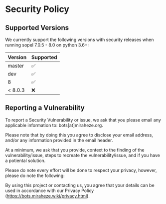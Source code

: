 # Security Policy

## Supported Versions

We currently support the following versions with security releases when running sopel 7.0.5 - 8.0 on python 3.6+:

| Version | Supported          |
| ------- | ------------------ |
| master  | :white_check_mark: |
| dev     | :white_check_mark: |
| 8       | :white_check_mark: |
| < 8.0.3 | :x:                |

## Reporting a Vulnerability


To report a Security Vulnerability or issue, we ask that you please email any applicable information to: bots[at]miraheze.org.

Please note that by doing this you agree to disclose your email address, and/or any information provided in the email header.

At a minimum, we ask that you provide, context to the finding of the vulnerability/issue, steps to recreate the vulnerability/issue, and if you have a potiental solution.

Please do note every effort will be done to respect your privacy, however, please do note the following:

By using this project or contacting us, you agree that your details can be used in accordance with our Privacy Policy (https://bots.miraheze.wiki/privacy.html).
